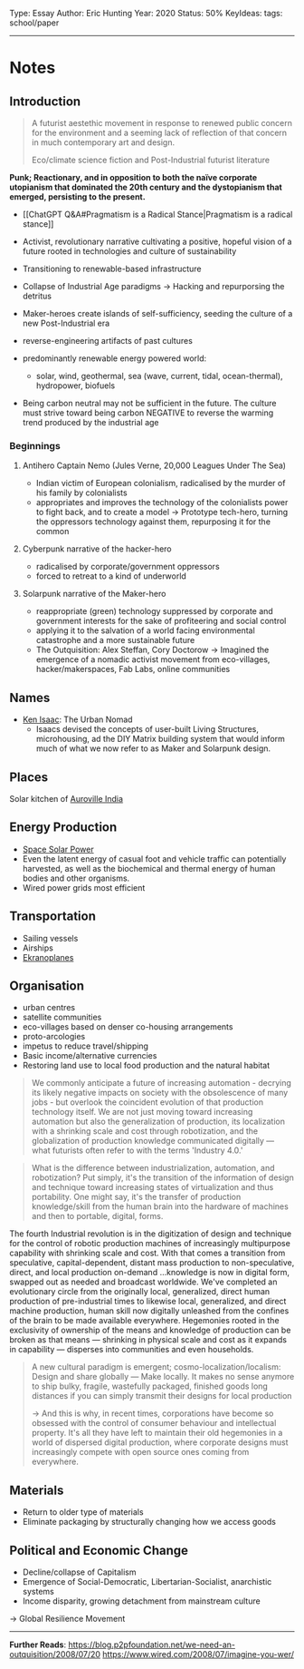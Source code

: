 
Type: Essay
Author: Eric Hunting
Year: 2020
Status: 50%
KeyIdeas: 
tags: school/paper 

___
# Notes
## Introduction

>A futurist aestethic movement in response to renewed public concern for the environment and a seeming lack of reflection of that concern in much contemporary art and design.
>
>Eco/climate science fiction and Post-Industrial futurist literature

**Punk; Reactionary, and in opposition to both the naïve corporate utopianism that dominated the 20th century and the dystopianism that emerged, persisting to the present.**

- [[ChatGPT Q&A#Pragmatism is a Radical Stance|Pragmatism is a radical stance]]
- Activist, revolutionary narrative cultivating a positive, hopeful vision of a future rooted in technologies and culture of sustainability 
- Transitioning to renewable-based infrastructure
- Collapse of Industrial Age paradigms &rarr; Hacking and repurporsing the detritus 
- Maker-heroes create islands of self-sufficiency, seeding the culture of a new Post-Industrial era
- reverse-engineering artifacts of past cultures
- predominantly renewable energy powered world:
	- solar, wind, geothermal, sea (wave, current, tidal, ocean-thermal), hydropower, biofuels

- Being carbon neutral may not be sufficient in the future. The culture must strive toward being carbon NEGATIVE to reverse the warming trend produced by the industrial age

### Beginnings

1. Antihero Captain Nemo (Jules Verne, 20,000 Leagues Under The Sea) 
	- Indian victim of European colonialism, radicalised by the murder of his family by colonialists
	- appropriates and improves the technology of the colonialists power to fight back, and to create a model
	&rarr; Prototype tech-hero, turning the oppressors technology against them, repurposing it for the common

2. Cyberpunk narrative of the hacker-hero
	- radicalised by corporate/government oppressors
	- forced to retreat to a kind of underworld

3. Solarpunk narrative of the Maker-hero
	- reappropriate (green) technology suppressed by corporate and government interests for the sake of profiteering and social control 
	- applying it to the salvation of a world facing environmental catastrophe and a more sustainable future
	- The Outquisition: Alex Steffan, Cory Doctorow &rarr; Imagined the emergence of a nomadic activist movement from eco-villages, hacker/makerspaces, Fab Labs, online communities

## Names 

- [Ken Isaac](https://metropolismag.com/profiles/ken-isaacs-wanted-retool-way-we-live/): The Urban Nomad
	- Isaacs devised the concepts of user-built Living Structures, microhousing, ad the DIY Matrix building system that would inform much of what we now refer to as Maker and Solarpunk design.

## Places

Solar kitchen of [Auroville India](https://auroville.org/)

## Energy Production

- [Space Solar Power](https://en.wikipedia.org/wiki/Space-based_solar_power)
- Even the latent energy of casual foot and vehicle traffic can potentially harvested, as well as the biochemical and thermal energy of human bodies and other organisms.
- Wired power grids most efficient


## Transportation

- Sailing vessels
- Airships
- [Ekranoplanes](https://en.wikipedia.org/wiki/Ground-effect_vehicle#2000-)


## Organisation

- urban centres
- satellite communities
- eco-villages based on denser co-housing arrangements
- proto-arcologies
- impetus to reduce travel/shipping
- Basic income/alternative currencies
- Restoring land use to local food production and the natural habitat

>We commonly anticipate a future of increasing automation - decrying its likely negative impacts on society with the obsolescence of many jobs - but overlook the coincident evolution of that production technology itself. We are not just moving toward increasing automation but also the generalization of production, its localization with a shrinking scale and cost through robotization, and the globalization of production knowledge communicated digitally — what futurists often refer to with the terms 'Industry 4.0.'

>What is the difference between industrialization, automation, and robotization? Put simply, it's the transition of the information of design and technique toward increasing states of virtualization and thus portability. One might say, it's the transfer of production knowledge/skill from the human brain into the hardware of machines and then to portable, digital, forms.
>
 The fourth Industrial revolution is in the digitization of design and technique for the control of robotic production machines of increasingly multipurpose capability with shrinking scale and cost. With that comes a transition from speculative, capital-dependent, distant mass production  to non-speculative, direct, and local production on-demand
 …knowledge is now in digital form, swapped out as needed and broadcast worldwide. We've completed an evolutionary circle from the originally local, generalized, direct human production of pre-industrial times to likewise local, generalized, and direct machine production, human skill now digitally unleashed from the confines of the brain to be made available everywhere. Hegemonies rooted in the exclusivity of ownership of the means and knowledge of production can be broken as that means — shrinking in physical scale and cost as it expands in capability — disperses into communities and even households.

>A new cultural paradigm is emergent; cosmo-localization/localism: Design and share globally — Make locally.
>It makes no sense anymore to ship bulky, fragile, wastefully packaged, finished goods long distances if you can simply transmit their designs for local production
>
>&rarr; And this is why, in recent times, corporations have become so obsessed with the control of consumer behaviour and intellectual property. It's all they have left to maintain their old hegemonies in a world of dispersed digital production, where corporate designs must increasingly compete with open source ones coming from everywhere.

## Materials

- Return to older type of materials
- Eliminate packaging by structurally changing how we access goods

## Political and Economic Change

- Decline/collapse of Capitalism
- Emergence of Social-Democratic, Libertarian-Socialist, anarchistic systems
- Income disparity, growing detachment from mainstream culture

&rarr; Global Resilience Movement

___

**Further Reads**:
https://blog.p2pfoundation.net/we-need-an-outquisition/2008/07/20
https://www.wired.com/2008/07/imagine-you-wer/


